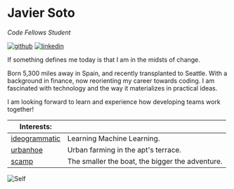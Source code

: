 # Javier Soto

_Code Fellows Student_

[![github](https://s3.amazonaws.com/fjs6_bucket/octocat.png)](http://github.com/sotoseattle)  [![linkedin](https://s3.amazonaws.com/fjs6_bucket/linkedin.png)](http://www.linkedin.com/in/sotoseattle/)

If something defines me today is that I am in the midsts of change.

Born 5,300 miles away in Spain, and recently transplanted to Seattle. 
With a background in finance, now reorienting my career towards coding.
I am fascinated with technology and the way it materializes in practical ideas.

I am looking forward to learn and experience how developing teams work together!


|Interests: ||
|---|---|
|[ideogrammatic](http://ideogrammatic.com/) | Learning Machine Learning.|
|[urbanhoe](http://urbanhoe.com/)|Urban farming in the apt's terrace.|
|[scamp](http://www.facebook.com/SmallCraftAdvisorMagazineProject)|The smaller the boat, the bigger the adventure.|

![Self](https://s3.amazonaws.com/fjs6_bucket/self.jpg)

